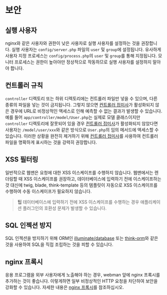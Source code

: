 # 보안

## 실행 사용자
nginx와 같은 사용자와 권한이 낮은 사용자로 실행 사용자를 설정하는 것을 권장합니다. 실행 사용자는 `config/server.php` 파일의 `user` 및 `group`에 설정됩니다. 유사하게 사용자 지정 프로세스는 `config/process.php`의 `user` 및 `group`를 통해 지정됩니다. 
모니터 프로세스는 권한이 높아야만 정상적으로 작동하므로 실행 사용자를 설정하지 말아야 합니다.

## 컨트롤러 규칙
`controller` 디렉토리 또는 하위 디렉토리에는 컨트롤러 파일만 넣을 수 있으며, 다른 종류의 파일을 넣는 것이 금지됩니다. 그렇지 않으면 [컨트롤러 접미사](https://www.workerman.net/doc/webman/controller.html#%E6%8E%A7%E5%88%B6%E5%99%A8%E5%90%8E%E7%BC%80)가 활성화되지 않은 경우에 URL로 비정상적인 액세스로 인해 예측할 수 없는 결과가 발생할 수 있습니다. 예를 들어 `app/controller/model/User.php`는 실제로 모델 클래스이지만 `controller` 디렉토리에 잘못되어 있을 경우 [컨트롤러 접미사](https://www.workerman.net/doc/webman/controller.html#%E6%8E%A7%E5%88%B6%E5%99%A8%E5%90%8E%E7%BC%80)가 활성화되지 않았다면 사용자는 `/model/user/xxx`와 같은 방식으로 `User.php`의 임의 메서드에 액세스할 수 있습니다. 
이러한 상황을 완전히 제거하기 위해 [컨트롤러 접미사](https://www.workerman.net/doc/webman/controller.html#%E6%8E%A7%E5%88%B6%E5%99%A8%E5%90%8E%E7%BC%80)를 사용하여 컨트롤러 파일을 명확하게 표시하는 것을 강력히 권장합니다.

## XSS 필터링
일반적으로 웹맨은 요청에 대한 XSS 이스케이프를 수행하지 않습니다. 웹맨에서는 렌더링할 때 XSS 이스케이프를 권장하고, 데이터베이스에 입력하기 전에 이스케이프하는 것 대신에 twig, blade, think-template 등의 템플릿이 자동으로 XSS 이스케이프를 수행하여 수동 이스케이프가 필요하지 않습니다.

> **팁**
> 데이터베이스에 입력하기 전에 XSS 이스케이프를 수행하는 경우 애플리케이션 플러그인의 호환성 문제가 발생할 수 있습니다.

## SQL 인젝션 방지
SQL 인젝션을 방지하기 위해 ORM인 [illuminate/database](https://www.workerman.net/doc/webman/db/tutorial.html) 또는 [think-orm](https://www.workerman.net/doc/webman/db/thinkorm.html)와 같은 것을 사용하여 SQL을 직접 조립하는 것을 피할 수 있습니다.

## nginx 프록시
응용 프로그램을 외부 사용자에게 노출해야 하는 경우, webman 앞에 nginx 프록시를 추가하는 것이 좋습니다. 이렇게하면 일부 비정상적인 HTTP 요청을 차단하여 보안을 강화할 수 있습니다. 자세한 내용은 [nginx 프록시](nginx-proxy.md)를 참조하십시오.
